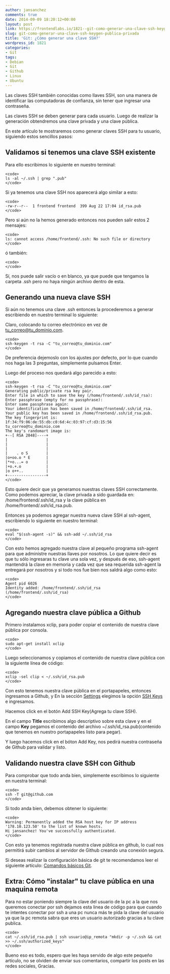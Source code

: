 ```yaml
---
author: jansanchez
comments: true
date: 2014-09-09 18:20:12+00:00
layout: post
link: https://frontendlabs.io/1821--git-como-generar-una-clave-ssh-keygen-publica-privada
slug: git-como-generar-una-clave-ssh-keygen-publica-privada
title: 'Git: ¿Cómo generar una clave SSH?'
wordpress_id: 1821
categories:
- Git
tags:
- Debian
- Git
- Github
- Linux
- Ubuntu
---
```


Las claves SSH también conocidas como llaves SSH, son una manera de identificar las computadoras de confianza, sin tener que ingresar una contraseña.

Las claves SSH se deben generar para cada usuario. Luego de realizar la generación obtendremos una clave privada y una clave pública.

En este artículo te mostraremos como generar claves SSH para tu usuario, siguiendo estos sencillos pasos:



## Validamos si tenemos una clave SSH existente



Para ello escribimos lo siguiente en nuestro terminal:


    
    
    <code>
    ls -al ~/.ssh | grep ".pub"
    </code>
    



Si ya tenemos una clave SSH nos aparecerá algo similar a esto:


    
    
    <code>
    -rw-r--r--  1 frontend frontend  399 Aug 22 17:04 id_rsa.pub
    </code>
    



Pero si aún no la hemos generado entonces nos pueden salir estos 2 mensajes:


    
    
    <code>
    ls: cannot access /home/frontend/.ssh: No such file or directory
    </code>
    



ó también:


    
    
    <code>
    </code>
    



Sí, nos puede salir vacío o en blanco, ya que puede que tengamos la carpeta .ssh pero no haya ningún archivo dentro de esta.



## Generando una nueva clave SSH



Si aún no tenemos una clave .ssh entonces la procederemos a generar escribiendo en nuestro terminal lo siguiente:

Claro, colocando tu correo electrónico en vez de tu_correo@tu_dominio.com.


    
    
    <code>
    ssh-keygen -t rsa -C "tu_correo@tu_dominio.com"
    </code>
    



De preferencia dejemoslo con los ajustes por defecto, por lo que cuando nos haga las 3 preguntas, simplemente pulsamos Enter.

Luego del proceso nos quedará algo parecido a esto:


    
    
    <code>
    ssh-keygen -t rsa -C "tu_correo@tu_dominio.com"
    Generating public/private rsa key pair.
    Enter file in which to save the key (/home/frontend/.ssh/id_rsa): 
    Enter passphrase (empty for no passphrase): 
    Enter same passphrase again: 
    Your identification has been saved in /home/frontend/.ssh/id_rsa.
    Your public key has been saved in /home/frontend/.ssh/id_rsa.pub.
    The key fingerprint is:
    1f:34:f9:06:de:55:db:c0:6d:4c:03:97:cf:d3:15:56 tu_correo@tu_dominio.com
    The key's randomart image is:
    +--[ RSA 2048]----+
    |                 |
    |                 |
    |                 |
    |    . o S        |
    |o+oo.o * E       |
    |*+o...= o        |
    |+o.+.o           |
    |o o++..          |
    +-----------------+
    </code>
    



Esto quiere decir que ya generamos nuestras claves SSH correctamente. Como podemos apreciar, la clave privada a sido guardada en: /home/frontend/.ssh/id_rsa y la clave pública en /home/frontend/.ssh/id_rsa.pub.

Entonces ya podemos agregar nuestra nueva clave SSH al ssh-agent, escribiendo lo siguiente en nuestro terminal:


    
    
    <code>
    eval "$(ssh-agent -s)" && ssh-add ~/.ssh/id_rsa
    </code>
    



Con esto hemos agregado nuestra clave al pequeño programa ssh-agent para que administre nuestras llaves por nosotros. Lo que quiere decir es que tu sólo ingresaras tu clave una sola vez, y después de eso, ssh-agent mantendrá la clave en memoria y cada vez que sea requerida ssh-agent la entregará por nosotros y si todo nos fue bien nos saldrá algo como esto:


    
    
    <code>
    Agent pid 6026
    Identity added: /home/frontend/.ssh/id_rsa (/home/frontend/.ssh/id_rsa)
    </code>
    






## Agregando nuestra clave pública a Github



Primero instalamos xclip, para poder copiar el contenido de nuestra clave pública por consola.


    
    
    <code>
    sudo apt-get install xclip
    </code>
    



Luego seleccionamos y copiamos el contenido de nuestra clave pública con la siguiente línea de código:


    
    
    <code>
    xclip -sel clip < ~/.ssh/id_rsa.pub
    </code>
    



Con esto tenemos nuestra clave pública en el portapapeles, entonces ingresamos a Github, y En la sección [Settings](https://github.com/settings/profile) elegimos la opción [SSH Keys](https://github.com/settings/ssh) e ingresamos.

Hacemos click en el botón Add SSH Key(Agrega tu clave SSH).

En el campo **Title** escribimos algo descriptivo sobre esta clave y en el campo **Key** pegamos el contenido del archivo ~/.ssh/id_rsa.pub(contenido que tenemos en nuestro portapapeles listo para pegar).

Y luego hacemos click en el bóton Add Key, nos pedirá nuestra contraseña de Github para validar y listo.



## Validando nuestra clave SSH con Github



Para comprobar que todo anda bien, simplemente escribimos lo siguiente en nuestra terminal:


    
    
    <code>
    ssh -T git@github.com
    </code>
    



Si todo anda bien, debemos obtener lo siguiente:


    
    
    <code>
    Warning: Permanently added the RSA host key for IP address '178.10.123.50' to the list of known hosts.
    Hi jansanchez! You've successfully authenticated.
    </code>
    



Con esto ya tenemos registrada nuestra clave pública en github, lo cual nos permitirá subir cambios al servidor de Github creando una conexión segura.

Si deseas realizar la configuración básica de git te recomendamos leer el siguiente artículo: 
[Comandos básicos Git](https://frontendlabs.io/885--git-comandos-basicos-tutorial-espanol#git-config).




## Extra: Cómo "instalar" tu clave pública en una maquina remota



Para no estar poniendo siempre la clave del usuario de la pc a la que nos queremos conectar por ssh dejamos esta linea de código para que cuando te intentes conectar por ssh a una pc nunca más te pida la clave del usuario ya que la pc remota sabra que eres un usuario autorizado gracias a tu clave publica.


    
    
    <code>
    cat ~/.ssh/id_rsa.pub | ssh usuario@ip_remota "mkdir -p ~/.ssh && cat >> ~/.ssh/authorized_keys"
    </code>
    



Bueno eso es todo, espero que les haya servido de algo este pequeño artículo, no se olviden de enviar sus comentarios, compartir los posts en las redes sociales, Gracias.
